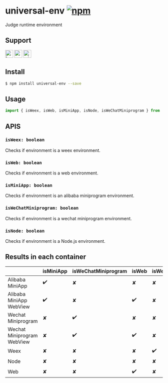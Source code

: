 # universal-env [![npm](https://img.shields.io/npm/v/universal-env.svg)](https://www.npmjs.com/package/universal-env)

Judge runtime environment

## Support
<img alt="browser" src="https://gw.alicdn.com/tfs/TB1uYFobGSs3KVjSZPiXXcsiVXa-200-200.svg" width="25px" height="25px" /> <img alt="weex" src="https://gw.alicdn.com/tfs/TB1jM0ebMaH3KVjSZFjXXcFWpXa-200-200.svg" width="25px" height="25px" /> <img alt="miniApp" src="https://gw.alicdn.com/tfs/TB1bBpmbRCw3KVjSZFuXXcAOpXa-200-200.svg" width="25px" height="25px" />

## Install
```bash
$ npm install universal-env --save
```

## Usage
```javascript
import { isWeex, isWeb, isMiniApp, isNode, isWeChatMiniprogram } from 'universal-env';

```

## APIS
### `isWeex: boolean`
Checks if environment is a weex environment.

### `isWeb: boolean`
Checks if environment is a web environment.

### `isMiniApp: boolean`
Checks if environment is an alibaba miniprogram environment.

### `isWeChatMiniprogram: boolean`
Checks if environment is a wechat miniprogram environment.

### `isNode: boolean`
Checks if environment is a Node.js environment.

## Results in each container

|                    | isMiniApp | isWeChatMiniprogram | isWeb | isWeex | isNode |
| ------------------ | --------- | ------------------- | ----- | ------ | ------ |
| Alibaba MiniApp         | ✔️         | ✘                   | ✘     | ✘      | ✘      |
| Alibaba MiniApp WebView | ✔️         | ✘                   | ✔️     | ✘      | ✘      |
| Wechat Miniprogram         | ✘         | ✔️                   | ✘     | ✘      | ✘      |
| Wechat Miniprogram WebView | ✘         | ✔️                   | ✔️     | ✘      | ✘      |
| Weex               | ✘         | ✘                   | ✘     | ✔️      | ✘      |
| Node               | ✘         | ✘                   | ✘     | ✘      | ✔️      |
| Web                | ✘         | ✘                   | ✔️     | ✘      | ✘      |


